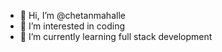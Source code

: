 - 👋 Hi, I’m @chetanmahalle
- 👀 I’m interested in coding
- 🌱 I’m currently learning full stack development
<!---
chetanmahalle/chetanmahalle is a ✨ special ✨ repository because its `README.md` (this file) appears on your GitHub profile.
You can click the Preview link to take a look at your changes.
--->
